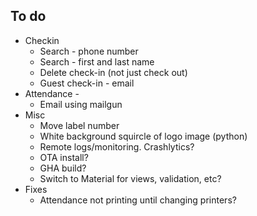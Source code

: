 ## To do

- Checkin
  - Search - phone number
  - Search - first and last name
  - Delete check-in (not just check out)
  - Guest check-in - email 
- Attendance -
  - Email using mailgun
- Misc
  - Move label number
  - White background squircle of logo image (python)
  - Remote logs/monitoring. Crashlytics?
  - OTA install?
  - GHA build?
  - Switch to Material for views, validation, etc?
- Fixes
  - Attendance not printing until changing printers?
